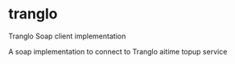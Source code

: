 tranglo
=======

Tranglo Soap client implementation

A soap implementation to connect to Tranglo aitime topup service
